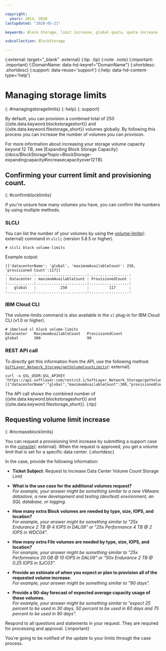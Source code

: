 ```yaml
---

copyright:
  years: 2014, 2020
lastupdated: "2020-05-21"

keywords: Block Storage, limit increase, global quota, quota increase

subcollection: BlockStorage

---
```

{:external: target="_blank" .external}
{:tip: .tip}
{:note: .note}
{:important: .important}
{:DomainName: data-hd-keyref="DomainName"}
{:shortdesc: .shortdesc}
{:support: data-reuse='support'}
{:help: data-hd-content-type='help'}

# Managing storage limits
{: #managingstoragelimits}
{: help}
{: support}

By default, you can provision a combined total of 250 {{site.data.keyword.blockstorageshort}} and {{site.data.keyword.filestorage_short}} volumes globally. By following this process you can increase the number of volumes you can provision.

For more information about increasing your storage volume capacity beyond 12 TB, see [Expanding Block Storage Capacity}(/docs/BlockStorage?topic=BlockStorage-expandingcapacity#increasecapacityover12TB).

## Confirming your current limit and provisioning count.
{: #confirmblocklimits}

If you're unsure how many volumes you have, you can confirm the numbers by using multiple methods.

### SLCLI

You can list the number of your volumes by using the [volume-limits](https://softlayer-python.readthedocs.io/en/latest/cli/block/#block-volume-limits){: external} command in `slcli` (version 5.8.5 or higher).

```
# slcli block volume-limits
```

Example output:
```
[{'datacenterName': 'global', 'maximumAvailableCount': 250, 'provisioned Count':117}]
:............:.......................:..................:
: Datacenter : maximumAvailableCount : ProvisionedCount :
:............:.......................:..................:
:   global   :           250         :         117      :
:............:.......................:..................:
```

### IBM Cloud CLI

The volume-limits command is also available in the `sl` plug-in for IBM Cloud CLI (v1.0 or higher).

```
# ibmcloud sl block volume-limits
Datacenter   MaximumAvailableCount   ProvisionedCount
global       300                     99
```

### REST API call

To directly get this information from the API, use the following method: [`SoftLayer_Network_Storage/getVolumeCountLimits`](https://sldn.softlayer.com/reference/services/SoftLayer_Network_Storage/getVolumeCountLimits/){: external}.

```
curl -u $SL_USER:$SL_APIKEY 'https://api.softlayer.com/rest/v3.1/SoftLayer_Network_Storage/getVolumeCountLimits.json'
[{"datacenterName":"global","maximumAvailableCount":300,"provisionedCount":99}]
```

The API call shows the combined number of {{site.data.keyword.blockstorageshort}} and {{site.data.keyword.filestorage_short}}.
{:tip}

## Requesting volume limit increase
{: #increaseblocklimits}

You can request a provisioning limit increase by submitting a support case in the [console](https://{DomainName}/unifiedsupport/cases/add){: external}. When the request is approved, you get a volume limit that is set for a specific data center.
{:shortdesc}

In the case, provide the following information:

- **Ticket Subject**: Request to Increase Data Center Volume Count Storage Limit

- **What is the use case for the additional volumes request?** <br />
*For example, your answer might be something similar to a new VMware datastore, a new development and testing (dev/test) environment, an SQL database, or logging.*

- **How many extra Block volumes are needed by type, size, IOPS, and location?** <br />
*For example, your answer might be something similar to "25x Endurance 2 TB @ 4 IOPS in DAL09" or "25x Performance 4 TB @ 2 IOPS in WDC04".*

- **How many extra File volumes are needed by type, size, IOPS, and location?** <br />
*For example, your answer might be something similar to "25x Performance 20 GB @ 10 IOPS in DAL09" or "50x Endurance 2 TB @ 0.25 IOPS in SJC03".*

- **Provide an estimate of when you expect or plan to provision all of the requested volume increase.** <br />
*For example, your answer might be something similar to "90 days".*

- **Provide a 90-day forecast of expected average capacity usage of these volumes.** <br />
*For example, your answer might be something similar to "expect 25 percent to be used in 30 days, 50 percent to be used in 60 days and 75 percent to be used in 90 days".*

Respond to all questions and statements in your request. They are required for processing and approval.
{:important}

You're going to be notified of the update to your limits through the case process.
